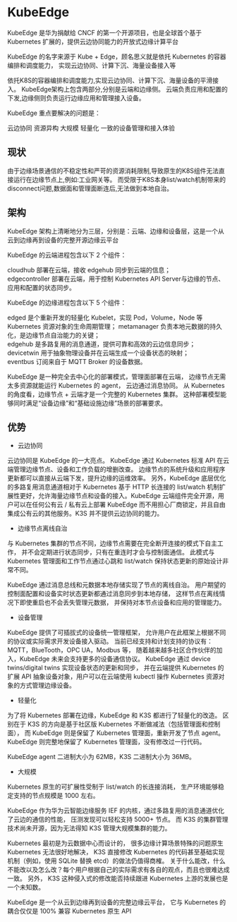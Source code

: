
# KubeEdge

KubeEdge 是华为捐献给 CNCF 的第一个开源项目，也是全球首个基于 Kubernetes 扩展的，提供云边协同能力的开放式边缘计算平台

KubeEdge 的名字来源于 Kube + Edge，顾名思义就是依托 Kubernetes 的容器编排和调度能力，
实现云边协同、计算下沉、海量设备接入等

依托K8S的容器编排和调度能力,实现云边协同、计算下沉、海量设备的平滑接入。
KubeEdge架构上包含两部分,分别是云端和边缘侧。
云端负责应用和配置的下发,边缘侧则负责运行边缘应用和管理接入设备。

KubeEdge 重点要解决的问题是：

云边协同
资源异构
大规模
轻量化
一致的设备管理和接入体验

## 现状

由于边缘场景通信的不稳定性和严苛的资源消耗限制,导致原生的K8S组件无法直接运行在边缘节点上,例如:工业网关等。
而受限于K8S本身list/watch机制带来的disconnect问题,数据面和管理面断连后,无法做到本地自治。


## 架构

KubeEdge 架构上清晰地分为三层，分别是：云端、边缘和设备层，这是一个从云到边缘再到设备的完整开源边缘云平台

KubeEdge 的云端进程包含以下 2 个组件：

cloudhub 部署在云端，接收 edgehub 同步到云端的信息；        
edgecontroller 部署在云端，用于控制 Kubernetes API Server与边缘的节点、应用和配置的状态同步。   


KubeEdge 的边缘进程包含以下 5 个组件：      

edged 是个重新开发的轻量化 Kubelet，实现 Pod，Volume，Node 等 Kubernetes 资源对象的生命周期管理；
metamanager 负责本地元数据的持久化，是边缘节点自治能力的关键；    
edgehub 是多路复用的消息通道，提供可靠和高效的云边信息同步；     
devicetwin 用于抽象物理设备并在云端生成一个设备状态的映射；    
eventbus 订阅来自于 MQTT Broker 的设备数据。    


KubeEdge 是一种完全去中心化的部署模式，管理面部署在云端，
边缘节点无需太多资源就能运行 Kubernetes 的 agent，
云边通过消息协同。
从 Kubernetes 的角度看，边缘节点 + 云端才是一个完整的 Kubernetes 集群。
这种部署模型能够同时满足“设备边缘”和“基础设施边缘”场景的部署要求。

## 优势

- 云边协同

云边协同是 KubeEdge 的一大亮点。
KubeEdge 通过 Kubernetes 标准 API 在云端管理边缘节点、设备和工作负载的增删改查。
边缘节点的系统升级和应用程序更新都可以直接从云端下发，提升边缘的运维效率。
另外，KubeEdge 底层优化的多路复用消息通道相对于 Kubernetes 基于 HTTP 长连接的 list/watch 机制扩展性更好，允许海量边缘节点和设备的接入。KubeEdge 云端组件完全开源，用户可以在任何公有云 / 私有云上部署 KubeEdge 而不用担心厂商锁定，并且自由集成公有云的其他服务。K3S 并不提供云边协同的能力。

- 边缘节点离线自治

与 Kubernetes 集群的节点不同，边缘节点需要在完全断开连接的模式下自主工作，
并不会定期进行状态同步，只有在重连时才会与控制面通信。
此模式与 Kubernetes 管理面和工作节点通过心跳和 list/watch 保持状态更新的原始设计非常不同。

KubeEdge 通过消息总线和元数据本地存储实现了节点的离线自治。
用户期望的控制面配置和设备实时状态更新都通过消息同步到本地存储，
这样节点在离线情况下即使重启也不会丢失管理元数据，
并保持对本节点设备和应用的管理能力。


- 设备管理

KubeEdge 提供了可插拔式的设备统一管理框架，
允许用户在此框架上根据不同的协议或实际需求开发设备接入驱动。
当前已经支持和计划支持的协议有：MQTT，BlueTooth，OPC UA，Modbus 等，
随着越来越多社区合作伙伴的加入，KubeEdge 未来会支持更多的设备通信协议。
KubeEdge 通过 device twins/digital twins 实现设备状态的更新和同步，
并在云端提供 Kubernetes 的扩展 API 抽象设备对象，用户可以在云端使用 kubectl 操作 Kubernetes 资源对象的方式管理边缘设备。


- 轻量化

为了将 Kubernetes 部署在边缘，KubeEdge 和 K3S 都进行了轻量化的改造。
区别在于 K3S 的方向是基于社区版 Kubernetes 不断做减法（包括管理面和控制面），
而 KubeEdge 则是保留了 Kubernetes 管理面，重新开发了节点 agent。
KubeEdge 则完整地保留了 Kubernetes 管理面，没有修改过一行代码。

KubeEdge agent 二进制大小为 62MB，K3S 二进制大小为 36MB。


- 大规模

Kubernetes 原生的可扩展性受制于 list/watch 的长连接消耗，
生产环境能够稳定支持的节点规模是 1000 左右。

KubeEdge 作为华为云智能边缘服务 IEF 的内核，通过多路复用的消息通道优化了云边的通信的性能，
压测发现可以轻松支持 5000+ 节点。
而 K3S 的集群管理技术尚未开源，因为无法得知 K3S 管理大规模集群的能力。


Kubernetes 最初是为云数据中心而设计的，
很多边缘计算场景特殊的问题原生 Kubernetes 无法很好地解决， 
K3S 直接修改 Kubernetes 的代码甚至基础实现机制（例如，使用 SQLite 替换 etcd）的做法仍值得商榷。
关于什么能改，什么不能改以及怎么改？每个用户根据自己的实际需求有各自的观点，而且也很难达成一致。
另外， K3S 这种侵入式的修改能否持续跟进 Kubernetes 上游的发展也是一个未知数。


KubeEdge 是一个从云到边缘再到设备的完整边缘云平台，
它与 Kubernetes 的耦合仅仅是 100% 兼容 Kubernetes 原生 API

